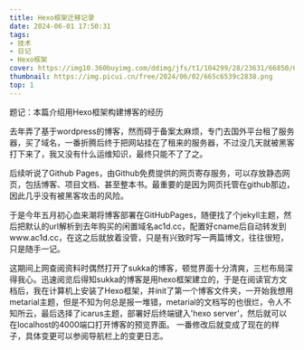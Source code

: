 ```yaml
---
title: Hexo框架迁移记录
date: 2024-06-01 17:50:31
tags:
- 技术
- 日记
- Hexo框架
cover: https://img10.360buyimg.com/ddimg/jfs/t1/104299/28/23631/66850/622032acEe2917d77/d738b5747ec64e49.png
thumbnail: https://img.picui.cn/free/2024/06/02/665c6539c2838.png
top: 1
---
```

题记：本篇介绍用Hexo框架构建博客的经历
<!--more-->
去年弄了基于wordpress的博客，然而碍于备案太麻烦，专门去国外平台租了服务器，买了域名，一番折腾后终于把网站挂在了租来的服务器，不过没几天就被黑客打下来了，我又没有什么运维知识，最终只能不了了之。

后续听说了Github Pages，由Github免费提供的网页寄存服务，可以存放静态网页，包括博客、项目文档、甚至整本书。最重要的是因为网页托管在github那边，因此几乎没有被黑客攻击的风险。

于是今年五月初心血来潮将博客部署在GitHubPages，随便找了个jekyll主题，然后把默认的url解析到去年购买的闲置域名ac1d.cc，配置好cname后自动转发到www.ac1d.cc，在这之后就放着没管，只是有兴致时写一两篇博文，往往很短，只是随手一记。

这期间上网查阅资料时偶然打开了sukka的博客，顿觉界面十分清爽，三栏布局深得我心。迅速阅览后得知sukka的博客是用hexo框架建立的，于是在阅读官方文档后，我在计算机上安装了Hexo框架，并init了第一个博客文件夹，一开始我想用metarial主题，但是不知为何总是报一堆错，metarial的文档写的也很烂，令人不知所云，最后选择了icarus主题，部署好后终端键入'hexo server'，然后就可以在localhost的4000端口打开博客的预览界面。
一番修改后就变成了现在的样子，具体变更可以参阅导航栏上的变更日志。

